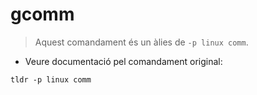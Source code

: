 # gcomm

> Aquest comandament és un àlies de `-p linux comm`.

- Veure documentació pel comandament original:

`tldr -p linux comm`
